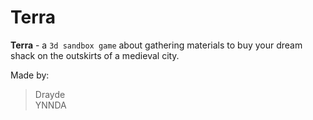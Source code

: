 # Terra
 **Terra** - a `3d sandbox game` about gathering materials to buy your dream shack on the outskirts of a medieval city.

Made by:
> Drayde<br>
> YNNDA
